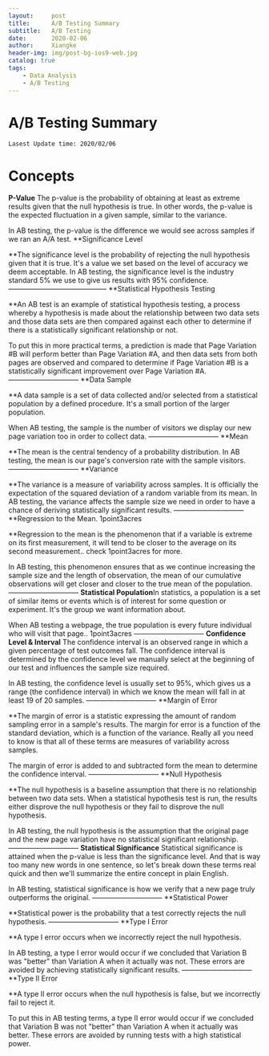 ```yaml
---
layout:     post
title:      A/B Testing Summary
subtitle:   A/B Testing
date:       2020-02-06
author:     Xiangke
header-img: img/post-bg-ios9-web.jpg
catalog: true
tags:
    - Data Analysis
    - A/B Testing
---
```




# A/B Testing Summary



```
Lasest Update time: 2020/02/06
```



# Concepts

**P-Value**
The p-value is the probability of obtaining at least as extreme results given that the null hypothesis is true. In other words, the p-value is the expected fluctuation in a given sample, similar to the variance.

In AB testing, the p-value is the difference we would see across samples if we ran an A/A test.
**Significance Level

**The significance level is the probability of rejecting the null hypothesis given that it is true. It's a value we set based on the level of accuracy we deem acceptable.
In AB testing, the significance level is the industry standard 5% we use to give us results with 95% confidence.
——————————————
**Statistical Hypothesis Testing

**An AB test is an example of statistical hypothesis testing, a process whereby a hypothesis is made about the relationship between two data sets and those data sets are then compared against each other to determine if there is a statistically significant relationship or not.

To put this in more practical terms, a prediction is made that Page Variation #B will perform better than Page Variation #A, and then data sets from both pages are observed and compared to determine if Page Variation #B is a statistically significant improvement over Page Variation #A.
——————————
**Data Sample

**A data sample is a set of data collected and/or selected from a statistical population by a defined procedure. It's a small portion of the larger population.

When AB testing, the sample is the number of visitors we display our new page variation too in order to collect data.
——————————
**Mean

**The mean is the central tendency of a probability distribution.
In AB testing, the mean is our page's conversion rate with the sample visitors.
——————————
**Variance

**The variance is a measure of variability across samples. It is officially the expectation of the squared deviation of a random variable from its mean.
In AB testing, the variance affects the sample size we need in order to have a chance of deriving statistically significant results.
——————————
**Regression to the Mean. 1point3acres

**Regression to the mean is the phenomenon that if a variable is extreme on its first measurement, it will tend to be closer to the average on its second measurement.. check 1point3acres for more.

In AB testing, this phenomenon ensures that as we continue increasing the sample size and the length of observation, the mean of our cumulative observations will get closer and closer to the true mean of the population.
——————————
**Statistical Population**In statistics, a population is a set of similar items or events which is of interest for some question or experiment. It's the group we want information about.

When AB testing a webpage, the true population is every future individual who will visit that page.. 1point3acres
——————————
**Confidence Level & Interval**
The confidence interval is an observed range in which a given percentage of test outcomes fall. The confidence interval is determined by the confidence level we manually select at the beginning of our test and influences the sample size required.

In AB testing, the confidence level is usually set to 95%, which gives us a range (the confidence interval) in which we know the mean will fall in at least 19 of 20 samples.
——————————
**Margin of Error

**The margin of error is a statistic expressing the amount of random sampling error in a sample's results. The margin for error is a function of the standard deviation, which is a function of the variance. Really all you need to know is that all of these terms are measures of variability across samples.

The margin of error is added to and subtracted form the mean to determine the confidence interval.
——————————
**Null Hypothesis

**The null hypothesis is a baseline assumption that there is no relationship between two data sets. When a statistical hypothesis test is run, the results either disprove the null hypothesis or they fail to disprove the null hypothesis.

In AB testing, the null hypothesis is the assumption that the original page and the new page variation have no statistical significant relationship.
——————————
**Statistical Significance**
Statistical significance is attained when the p-value is less than the significance level. And that is way too many new words in one sentence, so let's break down these terms real quick and then we'll summarize the entire concept in plain English.

In AB testing, statistical significance is how we verify that a new page truly outperforms the original.
——————————
**Statistical Power

**Statistical power is the probability that a test correctly rejects the null hypothesis.
——————————
**Type I Error

**A type I error occurs when we incorrectly reject the null hypothesis.

In AB testing, a type I error would occur if we concluded that Variation B was "better" than Variation A when it actually was not. These errors are avoided by achieving statistically significant results.
——————————
**Type II Error

**A type II error occurs when the null hypothesis is false, but we incorrectly fail to reject it.

To put this in AB testing terms, a type II error would occur if we concluded that Variation B was not "better" than Variation A when it actually was better. These errors are avoided by running tests with a high statistical power.